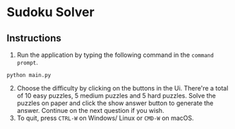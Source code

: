# Sudoku Solver

## Instructions
1. Run the application by typing the following command in the `command prompt`.
 ```
 python main.py
 ```
2. Choose the difficulty by clicking on the buttons in the Ui. There're a total of 10 easy puzzles, 5 medium puzzles and 5 hard puzzles. Solve the puzzles on paper and click the show answer button to generate the answer. Continue on the next question if you wish.
3. To quit, press `CTRL-W` on Windows/ Linux or `CMD-W` on macOS.
